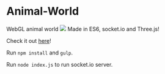 # Animal-World
WebGL animal world
![](http://blog.karlsolgard.net/content/images/2015/10/ezgif-472455998.gif)
Made in ES6, socket.io and Three.js!

Check it out [here](http://codepen.io/CosX/pen/MaVorx)!

Run `npm install` and `gulp`.

Run `node index.js` to run socket.io server.
